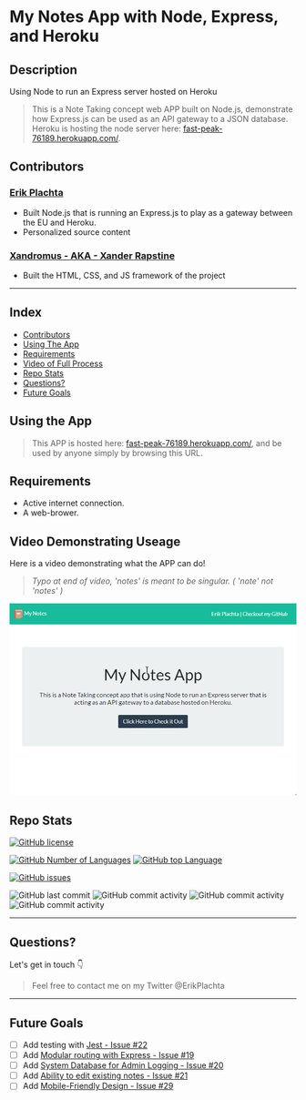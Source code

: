 # My Notes App with Node, Express, and Heroku

## Description

Using Node to run an Express server hosted on Heroku
> This is a Note Taking concept web APP built on Node.js, demonstrate how Express.js
> can be used as an API gateway to a JSON database. Heroku is hosting the node server
> here: <a href="fast-peak-76189.herokuapp.com/">fast-peak-76189.herokuapp.com/</a>.

## Contributors

### [Erik Plachta](https://github.com/ErikPlachta)

- Built Node.js that is running an Express.js to play as a gateway between the EU
and Heroku.
- Personalized source content

### [Xandromus - AKA - Xander Rapstine](https://github.com/Xandromus)

- Built the HTML, CSS, and JS framework of the project

---

## Index

- [Contributors](#contributors)
- [Using The App](#using-the-app)
- [Requirements](#requirements)
- [Video of Full Process](#video-demonstrating-useage)    
- [Repo Stats](#repo-stats)
- [Questions?](#questions)
- [Future Goals](#future-goals)

## Using the App

> This APP is hosted here: <a href="fast-peak-76189.herokuapp.com/">fast-peak-76189.herokuapp.com/</a>,
> and be used by anyone simply by browsing this URL.

## Requirements

- Active internet connection.
- A web-brower.

## Video Demonstrating Useage

Here is a video demonstrating what the APP can do!
> *Typo at end of video, 'notes' is meant to be singular. ( 'note' not 'notes' )*
<!-- ![full process of using and results](./assets/demo-full.gif) -->
<img src="./public/assets/images/demo-full.gif" width="600">

## Repo Stats

[![GitHub license](https://img.shields.io/github/license/ErikPlachta/readme-builder-with-nodejs)](https://github.com/ErikPlachta/readme-builder-with-nodejs)

[![GitHub Number of Languages](https://img.shields.io/github/languages/count/ErikPlachta/readme-builder-with-nodejs)](https://github.com/ErikPlachta/readme-builder-with-nodejs)
[![GitHub top Language](https://img.shields.io/github/languages/top/ErikPlachta/readme-builder-with-nodejs)](https://github.com/ErikPlachta/readme-builder-with-nodejs)

[![GitHub issues](https://img.shields.io/github/issues/ErikPlachta/readme-builder-with-nodejs)](https://github.com/ErikPlachta/readme-builder-with-nodejs/issues)

![GitHub last commit](https://img.shields.io/github/last-commit/erikplachta/readme-builder-with-nodejs)
![GitHub commit activity](https://img.shields.io/github/commit-activity/w/erikplachta/readme-builder-with-nodejs)
![GitHub commit activity](https://img.shields.io/github/commit-activity/m/erikplachta/readme-builder-with-nodejs)
![GitHub commit activity](https://img.shields.io/github/commit-activity/y/erikplachta/readme-builder-with-nodejs)

---

## Questions?

Let's get in touch :point_down:

> Feel free to contact me on my Twitter @ErikPlachta

---

## Future Goals

- [ ] Add testing with [Jest - Issue #22](https://github.com/ErikPlachta/node-express-notes-app/issues/22)
- [ ] Add [Modular routing with Express - Issue #19](https://github.com/ErikPlachta/node-express-notes-app/issues/19)
- [ ] Add [System Database for Admin Logging - Issue #20](https://github.com/ErikPlachta/node-express-notes-app/issues/20)
- [ ] Add [Ability to edit existing notes - Issue #21](https://github.com/ErikPlachta/node-express-notes-app/issues/21)
- [ ] Add [Mobile-Friendly Design - Issue #29](https://github.com/ErikPlachta/node-express-notes-app/issues/29)
